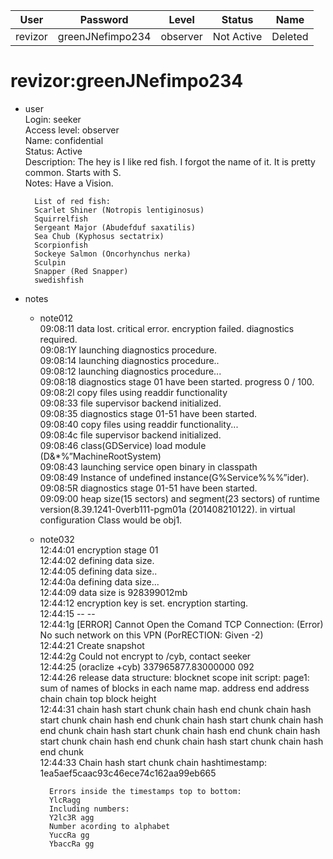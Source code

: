 | User         | Password                          | Level    | Status     | Name          |  
|--------------|-----------------------------------|----------|------------|---------------|    
| revizor      | greenJNefimpo234                  | observer | Not Active | Deleted       | 

# revizor:greenJNefimpo234  
* user  
	Login: seeker  <br>
	Access level: observer <br>
        Name: confidential <br>
	Status: Active  <br>
	Description: The hey is I like red fish. I forgot the name of it. It is pretty common. Starts with S.  <br>
	Notes: Have a Vision.  <br>

		List of red fish:
		Scarlet Shiner (Notropis lentiginosus)
		Squirrelfish
		Sergeant Major (Abudefduf saxatilis)
		Sea Chub (Kyphosus sectatrix)
		Scorpionfish
		Sockeye Salmon (Oncorhynchus nerka)
  		Sculpin
  		Snapper (Red Snapper)
		swedishfish
 	  
* notes  
	*  note012  
 		09:08:11 data lost. critical error. encryption failed. diagnostics required.  <br>
		09:08:1Y launching diagnostics procedure.  <br>
		09:08:14 launching diagnostics procedure..  <br>
		09:08:12 launching diagnostics procedure...  <br>
		09:08:18 diagnostics stage 01 have been started. progress 0 / 100.  <br>
		09:08:2l copy files using readdir functionality  <br>
		09:08:33 file supervisor backend initialized.  <br>
		09:08:35 diagnostics stage 01-51 have been started.  <br>
		09:08:40 copy files using readdir functionality...  <br>
		09:08:4c file supervisor backend initialized.  <br>
		09:08:46 class(GDService) load module (D&*%”MachineRootSystem)  <br>
		09:08:43 launching service open binary in classpath  <br>
		09:08:49 Instance of undefined instance(G%Service%%%”ider).  <br>
		09:08:5R diagnostics stage 01-51 have been started.  <br>
		09:09:00 heap size(15 sectors) and segment(23 sectors) of runtime version(8.39.1241-0verb111-pgm01a (201408210122). in virtual configuration Class would be obj1.  <br>
  			 
	* note032  
       		12:44:01 encryption stage 01  <br>
		12:44:02 defining data size.  <br>
		12:44:05 defining data size..  <br>
		12:44:0a defining data size...  <br>
		12:44:09 data size is 928399012mb  <br>
		12:44:12 encryption key is set. encryption starting.  <br>
		12:44:15 -- --  <br>
		12:44:1g \[ERROR\] Cannot Open the Comand TCP Connection: (Error) No such network on this VPN (PorRECTION: Given -2)  <br>
		12:44:21 Create snapshot  <br>
		12:44:2g Could not encrypt to /cyb, contact seeker  <br>
		12:44:25 (oraclize +cyb) 337965877.83000000 092  <br>
		12:44:26 release data structure: blocknet scope init script: page1: sum of names of blocks in each name map. address end address chain chain top block height  <br>
		12:44:31 chain hash start chunk chain hash end chunk chain hash start chunk chain hash end chunk chain hash start chunk chain hash end chunk chain hash start chunk chain hash end chunk chain hash start chunk chain hash end chunk chain hash start chunk chain hash end chunk  <br>
		12:44:33 Chain hash start chunk chain hashtimestamp: 1ea5aef5caac93c46ece74c162aa99eb665  <br>

  			Errors inside the timestamps top to bottom:
   			YlcRagg
   			Including numbers:
			Y2lc3R agg
   			Number acording to alphabet
   			YuccRa gg
   			YbaccRa gg
